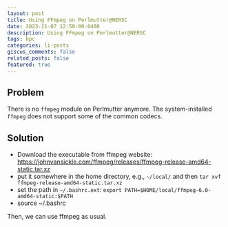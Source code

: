 ```yaml
---
layout: post
title: Using FFmpeg on Perlmutter@NERSC
date: 2023-11-07 12:50:00-0400
description: Using FFmpeg on Perlmutter@NERSC
tags: hpc
categories: li-posts
giscus_comments: false
related_posts: false
featured: true
---
```

## Problem
There is no `ffmpeg` module on Perlmutter anymore. The system-installed `ffmpeg` does not support some of the common codecs.

## Solution
* Download the executable from ffmpeg website: https://johnvansickle.com/ffmpeg/releases/ffmpeg-release-amd64-static.tar.xz
* put it somewhere in the home directory, e.g., `~/local/` and then `tar xvf ffmpeg-release-amd64-static.tar.xz`
* set the path in `~/.bashrc.ext`: `export PATH=$HOME/local/ffmpeg-6.0-amd64-static:$PATH`
* source ~/.bashrc

Then, we can use ffmpeg as usual.
